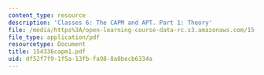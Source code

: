 ```yaml
---
content_type: resource
description: 'Classes 6: The CAPM and APT. Part 1: Theory'
file: /media/https%3A/open-learning-course-data-rc.s3.amazonaws.com/15-433-investments-spring-2003/df52f7f91f5a13fbfa988a0becb6334a_154336capm1.pdf
file_type: application/pdf
resourcetype: Document
title: 154336capm1.pdf
uid: df52f7f9-1f5a-13fb-fa98-8a0becb6334a
---
```

